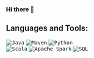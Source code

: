 ### Hi there 👋

 ## Languages and Tools:
<kbd>![Java](https://user-images.githubusercontent.com/14337705/125169350-5d6d5d80-e16f-11eb-97d2-0b8f210920ce.png)</kbd>
<kbd>![Maven](https://user-images.githubusercontent.com/14337705/125173731-48e88f80-e186-11eb-912b-46a6c6cbb2f5.png)</kbd>
<kbd>![Python](https://user-images.githubusercontent.com/14337705/125173712-34a49280-e186-11eb-84df-79040ec39d21.png)</kbd>
</br>
<kbd>![Scala](https://user-images.githubusercontent.com/14337705/125173817-cd3b1280-e186-11eb-87ac-ff13f9390c63.png)</kbd>
<kbd>![Apache Spark](https://user-images.githubusercontent.com/14337705/125174089-80583b80-e188-11eb-9ff6-62fe1e4b4d70.png)</kbd>
<kbd>![SQL](https://user-images.githubusercontent.com/14337705/125174019-fc05b880-e187-11eb-9f3b-4f9b927bb9c7.png)</kbd>
<!--
**wooxx074/wooxx074** is a ✨ _special_ ✨ repository because its `README.md` (this file) appears on your GitHub profile.

Here are some ideas to get you started:

- 🔭 I’m currently working on ...
- 🌱 I’m currently learning ...
- 👯 I’m looking to collaborate on ...
- 🤔 I’m looking for help with ...
- 💬 Ask me about ...
- 📫 How to reach me: ...![Uploading Java.png…]()
![Uploading Java.png…]()

- 😄 Pronouns: ...
- ⚡ Fun fact: ...
-->

